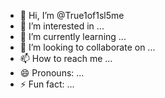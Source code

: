 - 👋 Hi, I’m @True1of1sl5me
- 👀 I’m interested in ...
- 🌱 I’m currently learning ...
- 💞️ I’m looking to collaborate on ...
- 📫 How to reach me ...
- 😄 Pronouns: ...
- ⚡ Fun fact: ...

<!---
True1of1sl5me/True1of1sl5me is a ✨ special ✨ repository because its `README.md` (this file) appears on your GitHub profile.
You can click the Preview link to take a look at your changes.
--->
